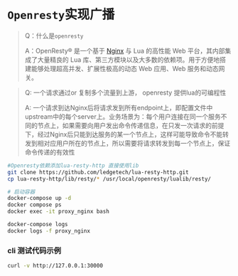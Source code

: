# `Openresty`实现广播
>
> Q：什么是`openresty`
>
> A：OpenResty® 是一个基于 [Nginx](https://openresty.org/cn/nginx.html) 与 Lua 的高性能 Web 平台，其内部集成了大量精良的 Lua 库、第三方模块以及大多数的依赖项。用于方便地搭建能够处理超高并发、扩展性极高的动态 Web 应用、Web 服务和动态网关。

>Q: 一个请求通过or 复制多个流量到上游， openresty 提供lua的可编程性
>
>A: 一个请求到达Nginx后将请求发到所有endpoint上，即配置文件中upstream中的每个server上。业务场景为：每个用户连接在同一个服务不同的节点上，如果需要向用户发出命令传递信息，在只发一次请求的前提下，经过Nginx后只能到达服务的某一个节点上，这样可能导致命令不能转发到相对应用户所在的节点上，所以需要将请求转发到每一个节点上，保证命令传递的有效性

```sh
#Openresty依赖添加lua-resty-http 直接使用lib
git clone https://github.com/ledgetech/lua-resty-http.git
cp lua-resty-http/lib/resty/* /usr/local/openresty/lualib/resty/
```

```sh
# 启动容器
docker-compose up -d 
docker compose ps
docker exec -it proxy_nginx bash

docker-compose logs
docker logs -f proxy_nginx
```

### cli 测试代码示例

```sh
curl -v http://127.0.0.1:30000
```
